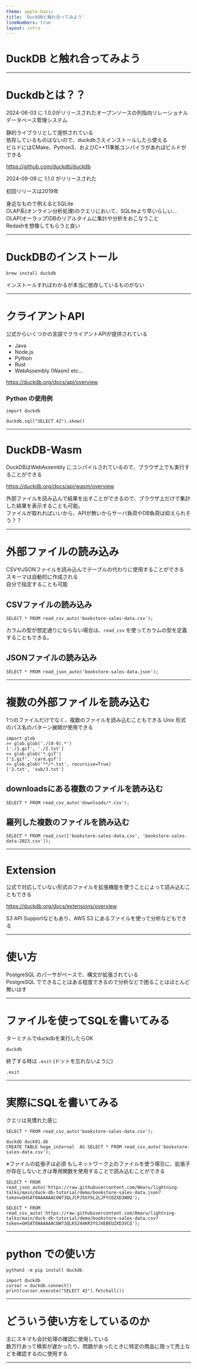 ```yaml
---
theme: apple-basic
title: 'DuckDBと触れ合ってみよう'
lineNumbers: true
layout: intro
---
```


# DuckDB と触れ合ってみよう

---

# Duckdbとは？？

2024-06-03 に 1.0.0がリリースされたオープンソースの列指向リレーショナル データベース管理システム  
  
静的ライブラリとして提供されている  
依存しているものはないので、duckdbさえインストールしたら使える  
ビルドにはCMake、Python3、およびC++11準拠コンパイラがあればビルドができる  

https://github.com/duckdb/duckdb

2024-09-09 に 1.1.0 がリリースされた

初回リリースは2019年

身近なもので例えるとSQLite  
OLAP系(オンライン分析処理)のクエリにおいて、SQLiteより早いらしい...  
OLAP(オーラップ)DBのリアルタイムに集計や分析をおこなうこと  
Redashを想像してもらうと良い

---

# DuckDBのインストール

```
brew install duckdb
```

インストールすればわかるが本当に依存しているものがない

---

# クライアントAPI

公式からいくつかの言語でクライアントAPIが提供されている

- Java
- Node.js
- Python
- Rust
- WebAssembly (Wasm)
etc...

https://duckdb.org/docs/api/overview


### Python の使用例

```
import duckdb

duckdb.sql("SELECT 42").show()
```

---

# DuckDB-Wasm

DuckDBはWebAssembly にコンパイルされているので、ブラウザ上でも実行することができる

https://duckdb.org/docs/api/wasm/overview

外部ファイルを読み込んで結果を出すことができるので、ブラウザ上だけで集計した結果を表示することも可能。  
ファイルが取れればいいから、APIが無いからサーバ負荷やDB負荷は抑えられそう？？

---

# 外部ファイルの読み込み

CSVやJSONファイルを読み込んでテーブルの代わりに使用することができる  
スキーマは自動的に作成される  
自分で指定することも可能  


## CSVファイルの読み込み

```
SELECT * FROM read_csv_auto('bookstore-sales-data.csv');
```

カラムの型が想定通りにならない場合は、`read_csv` を使ってカラムの型を定義することもできる。

## JSONファイルの読み込み

```
SELECT * FROM read_json_auto('bookstore-sales-data.json');
```

---

# 複数の外部ファイルを読み込む

1つのファイルだけでなく、複数のファイルを読み込むこともできる
Unix 形式のパス名のパターン展開が使用できる

```
import glob
>> glob.glob('./[0-9].*')
['./1.gif', './2.txt']
>> glob.glob('*.gif')
['1.gif', 'card.gif']
>> glob.glob('**/*.txt', recursive=True)
['2.txt', 'sub/3.txt']
```

## downloadsにある複数のファイルを読み込む

```
SELECT * FROM read_csv_auto('downloads/*.csv');
```

## 羅列した複数のファイルを読み込む

```
SELECT * FROM read_csv(['bookstore-sales-data.csv', 'bookstore-sales-data-2023.csv']);
```

---

# Extension

公式で対応していない形式のファイルを拡張機能を使うことによって読み込むこともできる  
  
https://duckdb.org/docs/extensions/overview  
  
S3 API Supportなどもあり、AWS S3 にあるファイルを使って分析などもできる

---

# 使い方

PostgreSQL のパーサがベースで、構文が拡張されている  
PostgreSQL でできることはある程度できるので分析などで困ることはほとんど無いはす

---

# ファイルを使ってSQLを書いてみる

ターミナルでduckdbを実行したらOK

```
duckdb
```

終了する時は `.exit` (ドットを忘れないように)

```
.exit
```

---

# 実際にSQLを書いてみる

クエリは見慣れた感じ  

```
SELECT * FROM read_csv_auto('bookstore-sales-data.csv');
```

```
duckdb duck01.db
CREATE TABLE hoge_internal  AS SELECT * FROM read_csv_auto('bookstore-sales-data.csv');
```

※ファイルの拡張子は必須
もしネットワーク上のファイルを使う場合に、拡張子が存在しないときは専用関数を使用することで読み込むことができる

```
SELECT * FROM read_json_auto('https://raw.githubusercontent.com/0maru/lightning-talks/main/duck-db-tutorial/demo/bookstore-sales-data.json?token=GHSAT0AAAAAACOW73QLJCPJ5GYXL2LJFYCOZXD3WOQ');
```

```
SELECT * FROM read_csv_auto('https://raw.githubusercontent.com/0maru/lightning-talks/main/duck-db-tutorial/demo/bookstore-sales-data.csv?token=GHSAT0AAAAAACOW73QLKS244KR3YSJXEBEUZXD3VCQ');
```

---

# python での使い方

```
python3 -m pip install duckdb
```

```
import duckdb
cursor = duckdb.connect()
print(cursor.execute("SELECT 42").fetchall())
```

---

# どういう使い方をしているのか

主にスキマも会計処理の確認に使用している  
数万行あって検索が遅かったり、問題があったときに特定の商品に限って売上などを確認するのに使用する

---